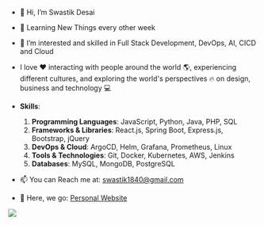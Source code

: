 - 👋 Hi, I’m Swastik Desai 

- 🌱 Learning New Things every other week

- 👀 I’m interested and skilled in Full Stack Development, DevOps, AI, CICD and Cloud

- I love ❤️ interacting with people around the world 🌎, experiencing different cultures, and exploring the world's perspectives 🔥 on design, business and technology 💻

- **Skills**:
  1. **Programming Languages**: JavaScript, Python, Java, PHP, SQL
  2. **Frameworks & Libraries**: React.js, Spring Boot, Express.js, Bootstrap, jQuery
  3. **DevOps & Cloud**: ArgoCD, Helm, Grafana, Prometheus, Linux 
  4. **Tools & Technologies**: Git, Docker, Kubernetes, AWS, Jenkins
  5. **Databases**: MySQL, MongoDB, PostgreSQL

- 📫 You can Reach me at: swastik1840@gmail.com

- 🚀 Here, we go: [Personal Website](https://swasdas.github.io/)


<p align="left"> <img src="https://komarev.com/ghpvc/?username=swastik-dasgaonkar&label=Profile%20Views&color=brightgreen&style=plastic"/> </p>



<!---
Comment here
--->
